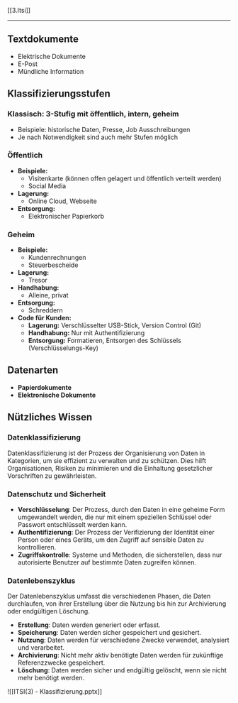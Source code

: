 [[3.Itsi]]
____
## Textdokumente
- Elektrische Dokumente
- E-Post
- Mündliche Information
## Klassifizierungsstufen
### Klassisch: 3-Stufig mit öffentlich, intern, geheim
- Beispiele: historische Daten, Presse, Job Ausschreibungen
- Je nach Notwendigkeit sind auch mehr Stufen möglich
### Öffentlich
- **Beispiele:**
  - Visitenkarte (können offen gelagert und öffentlich verteilt werden)
  - Social Media
- **Lagerung:**
  - Online Cloud, Webseite
- **Entsorgung:**
  - Elektronischer Papierkorb
### Geheim
- **Beispiele:**
  - Kundenrechnungen
  - Steuerbescheide
- **Lagerung:**
  - Tresor
- **Handhabung:**
  - Alleine, privat
- **Entsorgung:**
  - Schreddern
- **Code für Kunden:**
  - **Lagerung:** Verschlüsselter USB-Stick, Version Control (Git)
  - **Handhabung:** Nur mit Authentifizierung
  - **Entsorgung:** Formatieren, Entsorgen des Schlüssels (Verschlüsselungs-Key)
## Datenarten
- **Papierdokumente**
- **Elektronische Dokumente**
## Nützliches Wissen
### Datenklassifizierung
Datenklassifizierung ist der Prozess der Organisierung von Daten in Kategorien, um sie effizient zu verwalten und zu schützen. Dies hilft Organisationen, Risiken zu minimieren und die Einhaltung gesetzlicher Vorschriften zu gewährleisten.
### Datenschutz und Sicherheit
- **Verschlüsselung**: Der Prozess, durch den Daten in eine geheime Form umgewandelt werden, die nur mit einem speziellen Schlüssel oder Passwort entschlüsselt werden kann.
- **Authentifizierung**: Der Prozess der Verifizierung der Identität einer Person oder eines Geräts, um den Zugriff auf sensible Daten zu kontrollieren.
- **Zugriffskontrolle**: Systeme und Methoden, die sicherstellen, dass nur autorisierte Benutzer auf bestimmte Daten zugreifen können.
### Datenlebenszyklus
Der Datenlebenszyklus umfasst die verschiedenen Phasen, die Daten durchlaufen, von ihrer Erstellung über die Nutzung bis hin zur Archivierung oder endgültigen Löschung.
- **Erstellung**: Daten werden generiert oder erfasst.
- **Speicherung**: Daten werden sicher gespeichert und gesichert.
- **Nutzung**: Daten werden für verschiedene Zwecke verwendet, analysiert und verarbeitet.
- **Archivierung**: Nicht mehr aktiv benötigte Daten werden für zukünftige Referenzzwecke gespeichert.
- **Löschung**: Daten werden sicher und endgültig gelöscht, wenn sie nicht mehr benötigt werden.

![[ITSI(3) - Klassifizierung.pptx]]
